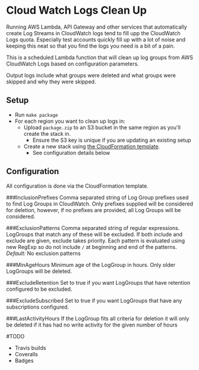 # Cloud Watch Logs Clean Up

Running AWS Lambda, API Gateway and other services that automatically create Log Streams in CloudWatch logs
tend to fill upp the CloudWatch Logs quota. Especially test accounts quickly fill up with a lot of noise
and keeping this neat so that you find the logs you need is a bit of a pain.

This is a scheduled Lambda function that will clean up log groups from AWS CloudWatch Logs based on
configuration parameters.

Output logs include what groups were deleted and what groups were skipped and why they were skipped.

## Setup
* Run `make package`
* For each region you want to clean up logs in:
    * Upload `package.zip` to an S3 bucket in the same region as you'll create the stack in.
        * Ensure the S3 key is unique if you are updating an existing setup
    * Create a new stack using [the CloudFormation template](support/aws/cloudformation/cloud-watch-log-cleaner.template).
        * See configuration details below

## Configuration
All configuration is done via the CloudFormation template.

###InclusionPrefixes
Comma separated string of Log Group prefixes used to find Log Groups in CloudWatch.
Only prefixes supplied will be considered for deletion, however, if no
prefixes are provided, all Log Groups will be considered.

###ExclusionPatterns
Comma separated string of regular expressions. LogGroups that match any of these will be excluded.
If both include and exclude are given, exclude takes priority.
Each pattern is evaluated using new RegExp so do not include `/` at beginning and end of the patterns.
*Default:* No exclusion patterns

###MinAgeHours
Minimum age of the LogGroup in hours. Only older LogGroups will be deleted.

###ExcludeRetention
Set to true if you want LogGroups that have retention configured to be excluded.

###ExcludeSubscribed
Set to true if you want LogGroups that have any subscriptions configured.

###LastActivityHours
If the LogGroup fits all criteria for deletion it will only be deleted
if it has had no write activity for the given number of hours

#TODO

* Travis builds
* Coveralls
* Badges
